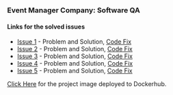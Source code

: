 ### Event Manager Company: Software QA

#### Links for the solved issues
- [Issue 1](https://github.com/VamsiNayunipati/event_manager_fork/issues/1) - Problem and Solution, [Code Fix](https://github.com/VamsiNayunipati/event_manager_fork/commit/071ce8a87ed691118c4ddd3b36c4e8ed98a74825)
- [Issue 2](https://github.com/VamsiNayunipati/event_manager_fork/issues/2) - Problem and Solution, [Code Fix](https://github.com/VamsiNayunipati/event_manager_fork/commit/bbde77c5ce137e521aadd93fbac6f5deec0aff45)
- [Issue 3](https://github.com/VamsiNayunipati/event_manager_fork/issues/3) - Problem and Solution, [Code Fix](https://github.com/VamsiNayunipati/event_manager_fork/commit/cf921abd768f06e6bd6b6aca76488d2836d2f215)
- [Issue 4](https://github.com/VamsiNayunipati/event_manager_fork/issues/7) - Problem and Solution, [Code Fix](https://github.com/VamsiNayunipati/event_manager_fork/commit/be7339215a6c2dcd06a22b728f62e2c16937c837)
- [Issue 5]() - Problem and Solution, [Code Fix]()



[Click Here](https://github.com/VamsiNayunipati/event_manager_fork/blob/main/DockerHub-image.png) for the project image deployed to Dockerhub.

